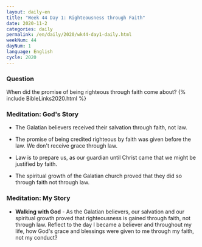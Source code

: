 ```yaml
---
layout: daily-en
title: "Week 44 Day 1: Righteousness through Faith"
date: 2020-11-2 
categories: daily
permalink: /en/daily/2020/wk44-day1-daily.html
weekNum: 44
dayNum: 1
language: English
cycle: 2020
---
```


### Question     
When did the promise of being righteous through faith come about?
{% include BibleLinks2020.html %} 

### Meditation: God's Story   
+ The Galatian believers received their salvation through faith, not law. 

+ The promise of being credited righteous by faith was given before the law. We don't receive grace through law. 

+ Law is to prepare us, as our guardian until Christ came that we might be justified by faith. 

+ The spiritual growth of the Galatian church proved that they did so through faith not through law. 

### Meditation: My Story   
+ **Walking with God** - As the Galatian believers, our salvation and our spiritual growth proved that righteousness is gained through faith, not through law. Reflect to the day I became a believer and throughout my life, how God's grace and blessings were given to me through my faith, not my conduct? 
